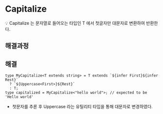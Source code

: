 # Capitalize<T>

<aside>
💡 Capitalize<T> 는 문자열로 들어오는 타입인 T 에서 첫글자만 대문자로 변환하여 반환한다.

</aside>

## 해결과정

## 해결

```tsx
type MyCapitalize<T extends string> = T extends `${infer First}${infer Rest}`
  ? `${Uppercase<First>}${Rest}`
  : T;
type capitalized = MyCapitalize<"hello world">; // expected to be 'Hello world'
```

- 첫문자를 추론 후 Uppercase<T> 라는 유틸리티 타입을 통해 대문자로 변경하였다.